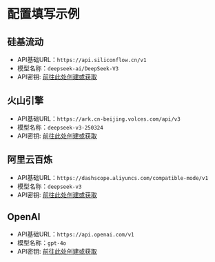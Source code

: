 # 配置填写示例

## 硅基流动
  - API基础URL：`https://api.siliconflow.cn/v1`
  - 模型名称：`deepseek-ai/DeepSeek-V3`
  - API密钥: [前往此处创建或获取](https://cloud.siliconflow.cn/account/ak)

## 火山引擎
  - API基础URL：`https://ark.cn-beijing.volces.com/api/v3`
  - 模型名称：`deepseek-v3-250324`
  - API密钥: [前往此处创建或获取](https://console.volcengine.com/ark/region:ark+cn-beijing/apiKey)

## 阿里云百炼
  - API基础URL：`https://dashscope.aliyuncs.com/compatible-mode/v1`
  - 模型名称：`deepseek-v3`
  - API密钥: [前往此处创建或获取](https://bailian.console.aliyun.com/?tab=model#/api-key)

## OpenAI
  - API基础URL：`https://api.openai.com/v1`
  - 模型名称：`gpt-4o`
  - API密钥: [前往此处创建或获取](https://platform.openai.com/api-keys)